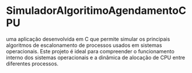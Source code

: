 # SimuladorAlgoritimoAgendamentoCPU
uma aplicação desenvolvida em C que permite simular os principais algoritmos de escalonamento de processos usados em sistemas operacionais. Este projeto é ideal para compreender o funcionamento interno dos sistemas operacionais e a dinâmica de alocação de CPU entre diferentes processos.
